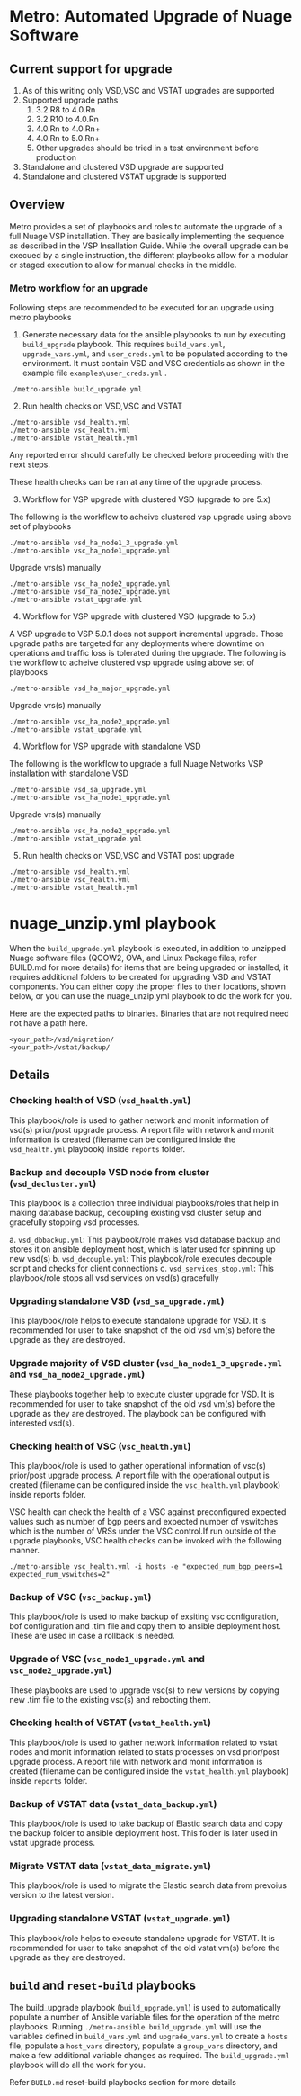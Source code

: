 # Metro: Automated Upgrade of Nuage Software

## Current support for upgrade

1. As of this writing only VSD,VSC and VSTAT upgrades are supported
1. Supported upgrade paths
   1. 3.2.R8 to 4.0.Rn
   1. 3.2.R10 to 4.0.Rn
   1. 4.0.Rn to 4.0.Rn+
   1. 4.0.Rn to 5.0.Rn+
   1. Other upgrades should be tried in a test environment before production
1. Standalone and clustered VSD upgrade are supported
1. Standalone and clustered VSTAT upgrade is supported

## Overview

Metro provides a set of playbooks and roles to automate the upgrade of a full Nuage VSP installation. They are basically implementing the sequence as described in the VSP Insallation Guide. While the overall upgrade can be execued by a single instruction, the different playbooks allow for a modular or staged execution to allow for manual checks in the middle.

### Metro workflow for an upgrade
Following steps are recommended to be executed for an upgrade using metro playbooks

1. Generate necessary data for the ansible playbooks to run by executing `build_upgrade` playbook. This requires `build_vars.yml`,  `upgrade_vars.yml`, and `user_creds.yml` to be populated according to the environment. It must contain VSD and VSC credentials as shown in the example file `examples\user_creds.yml` .

```
./metro-ansible build_upgrade.yml
```

2. Run health checks on VSD,VSC and VSTAT
```
./metro-ansible vsd_health.yml
./metro-ansible vsc_health.yml
./metro-ansible vstat_health.yml
```
Any reported error should carefully be checked before proceeding with the next steps.

These health checks can be ran at any time of the upgrade process.

3. Workflow for VSP upgrade with clustered VSD (upgrade to pre 5.x)

The following is the workflow to acheive clustered vsp upgrade using above set of playbooks

```
./metro-ansible vsd_ha_node1_3_upgrade.yml
./metro-ansible vsc_ha_node1_upgrade.yml
```
Upgrade vrs(s) manually

```
./metro-ansible vsc_ha_node2_upgrade.yml
./metro-ansible vsd_ha_node2_upgrade.yml
./metro-ansible vstat_upgrade.yml
```

4. Workflow for VSP upgrade with clustered VSD (upgrade to 5.x)

A VSP upgrade to VSP 5.0.1 does not support incremental upgrade. Those upgrade paths are targeted for any deployments where downtime on operations and traffic loss is tolerated during the upgrade.
The following is the workflow to acheive clustered vsp upgrade using above set of playbooks

```
./metro-ansible vsd_ha_major_upgrade.yml
```
Upgrade vrs(s) manually

```
./metro-ansible vsc_ha_node2_upgrade.yml
./metro-ansible vstat_upgrade.yml
```

4. Workflow for VSP upgrade with standalone VSD

The following is the workflow to upgrade a full Nuage Networks VSP installation with standalone VSD 

```
./metro-ansible vsd_sa_upgrade.yml
./metro-ansible vsc_ha_node1_upgrade.yml
```
Upgrade vrs(s) manually
```
./metro-ansible vsc_ha_node2_upgrade.yml
./metro-ansible vstat_upgrade.yml
```

5. Run health checks on VSD,VSC and VSTAT post upgrade
```
./metro-ansible vsd_health.yml
./metro-ansible vsc_health.yml
./metro-ansible vstat_health.yml
```

# nuage_unzip.yml playbook

When the `build_upgrade.yml` playbook is executed, in addition to unzipped Nuage software files (QCOW2, OVA, and Linux Package files, refer BUILD.md for more details) for items that are being upgraded or installed, it requires additional folders to be created for upgrading VSD and VSTAT components. You can either copy the proper files to their locations, shown below, or you can use the nuage_unzip.yml playbook to do the work for you.

Here are the expected paths to binaries. Binaries that are not required need not have a path here.

```
<your_path>/vsd/migration/
<your_path>/vstat/backup/

```

## Details

### Checking health of VSD (`vsd_health.yml`)

This playbook/role is used to gather network and monit information of vsd(s) prior/post upgrade process. A report file with network and monit information is created (filename can be configured inside the `vsd_health.yml` playbook) inside `reports` folder. 

### Backup and decouple VSD node from cluster (`vsd_decluster.yml`)

This playbook is a collection three individual playbooks/roles that help in making database backup, decoupling existing vsd cluster setup and gracefully stopping vsd processes.

a. `vsd_dbbackup.yml`: This playbook/role makes vsd database backup and stores it on ansible deployment host, which is later used for spinning up new vsd(s)
b. `vsd_decouple.yml`: This playbook/role executes decouple script and checks for client connections
c. `vsd_services_stop.yml`: This playbook/role stops all vsd services on vsd(s) gracefully

### Upgrading standalone VSD (`vsd_sa_upgrade.yml`)

This playbook/role helps to execute standalone upgrade for VSD. It is recommended for user to take snapshot of the old vsd vm(s) before the upgrade as they are destroyed.

### Upgrade majority of VSD cluster (`vsd_ha_node1_3_upgrade.yml` and `vsd_ha_node2_upgrade.yml`)

These playbooks together help to execute cluster upgrade for VSD. It is recommended for user to take snapshot of the old vsd vm(s) before the upgrade as they are destroyed.
The playbook can be configured with interested vsd(s).

### Checking health of VSC (`vsc_health.yml`)

This playbook/role is used to gather operational information of vsc(s) prior/post upgrade process. A report file with the operational output is created (filename can be configured inside the `vsc_health.yml` playbook) inside reports folder.

VSC health can check the health of a VSC against preconfigured expected values such as number of bgp peers and expected number of vswitches which is the number of VRSs under the VSC control.If run outside of the upgrade playbooks, VSC health checks can be invoked with the following manner.

```
./metro-ansible vsc_health.yml -i hosts -e "expected_num_bgp_peers=1 expected_num_vswitches=2"
```

### Backup of VSC (`vsc_backup.yml`)

This playbook/role is used to make backup of exsiting vsc configuration, bof configuration and .tim file and copy them to ansible deployment host. These are used in case a rollback is needed.

### Upgrade of VSC (`vsc_node1_upgrade.yml` and `vsc_node2_upgrade.yml`)

These playbooks are used to upgrade vsc(s) to new versions by copying new .tim file to the existing vsc(s) and rebooting them.

### Checking health of VSTAT (`vstat_health.yml`)

This playbook/role is used to gather network information related to vstat nodes and monit information related to stats processes on vsd prior/post upgrade process. A report file with network and monit information is created (filename can be configured inside the `vstat_health.yml` playbook) inside `reports` folder.

### Backup of VSTAT data (`vstat_data_backup.yml`)

This playbook/role is used to take backup of Elastic search data and copy the backup folder to ansible deployment host. This folder is later used in vstat upgrade process.

### Migrate VSTAT data (`vstat_data_migrate.yml`)

This playbook/role is used to migrate the Elastic search data from prevoius version to the latest version.

### Upgrading standalone VSTAT (`vstat_upgrade.yml`)

This playbook/role helps to execute standalone upgrade for VSTAT. It is recommended for user to take snapshot of the old vstat vm(s) before the upgrade as they are destroyed.

## `build` and `reset-build` playbooks

The build_upgrade playbook (`build_upgrade.yml`) is used to automatically populate a number of Ansible variable files for the operation of the metro playbooks. Running `./metro-ansible build_upgrade.yml` will use the variables defined in `build_vars.yml` and `upgrade_vars.yml` to create a `hosts` file, populate a `host_vars` directory, populate a `group_vars` directory, and make a few additional variable changes as required. The `build_upgrade.yml` playbook will do all the work for you.

Refer `BUILD.md` reset-build playbooks section for more details
